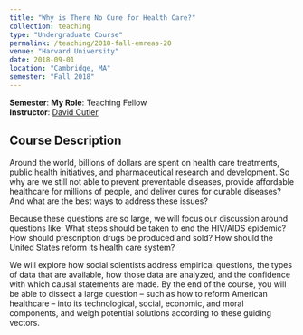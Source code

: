 ```yaml
---
title: "Why is There No Cure for Health Care?"
collection: teaching
type: "Undergraduate Course"
permalink: /teaching/2018-fall-emreas-20
venue: "Harvard University"
date: 2018-09-01	
location: "Cambridge, MA"
semester: "Fall 2018"
---
```


**Semester**: 
**My Role**: Teaching Fellow  
**Instructor**: <a href="https://scholar.harvard.edu/cutler/home" target="_blank">David Cutler</a>

## Course Description

 Around the world, billions of dollars are spent on health care treatments, public health initiatives, and pharmaceutical research and development. So why are we still not able to prevent preventable diseases, provide affordable healthcare for millions of people, and deliver cures for curable diseases? And what are the best ways to address these issues?

Because these questions are so large, we will focus our discussion around questions like: What steps should be taken to end the HIV/AIDS epidemic? How should prescription drugs be produced and sold? How should the United States reform its health care system?

We will explore how social scientists address empirical questions, the types of data that are available, how those data are analyzed, and the confidence with which causal statements are made. By the end of the course, you will be able to dissect a large question – such as how to reform American healthcare – into its technological, social, economic, and moral components, and weigh potential solutions according to these guiding vectors.
